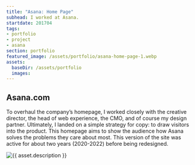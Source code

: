 ```yaml
---
title: "Asana: Home Page"
subhead: I worked at Asana.
startdate: 201704
tags: 
- portfolio
- project
- asana
section: portfolio
featured_image: /assets/portfolio/asana-home-page-1.webp
assets:
  baseDir: /assets/portfolio
  images:
---
```


## Asana.com

To overhaul the company’s homepage, I worked closely with the creative director, the head of web experience, the CMO, and of course my design partner. Ultimately, I landed on a simple strategy for copy: to draw visitors into the product. This homepage aims to show the audience how Asana solves the problems they care about most. This version of the site was active for about two years (2020-2022) before being redesigned.

<section class="asana-home-page">
  <picture>
    <img eleventy:widths="500,800,auto" sizes="500,800,auto" src="{{assets.baseDir }}/asana-home-page-full.webp" alt="{{ asset.description }}" />
  </picture>
</section>

